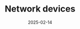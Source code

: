---
categories: []
date: 2025-02-14
description: No description provided.
tags:
- zettlekasten
title: Network devices
---